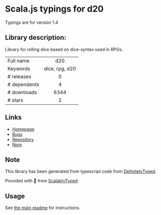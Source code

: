 
# Scala.js typings for d20

Typings are for version 1.4

## Library description:
Library for rolling dice based on dice-syntax used in RPGs.

|                    |                 |
| ------------------ | :-------------: |
| Full name          | d20 |
| Keywords           | dice, rpg, d20 |
| # releases         | 0 |
| # dependents       | 4 |
| # downloads        | 6344 |
| # stars            | 2 |

## Links
- [Homepage](https://github.com/michaelenger/d20.js#readme)
- [Bugs](https://github.com/michaelenger/d20.js/issues)
- [Repository](https://github.com/michaelenger/d20.js)
- [Npm](https://www.npmjs.com/package/d20)
    


## Note
This library has been generated from typescript code from [DefinitelyTyped](https://definitelytyped.org).

Provided with :purple_heart: from [ScalablyTyped](https://github.com/oyvindberg/ScalablyTyped)

## Usage
See [the main readme](../../readme.md) for instructions.


